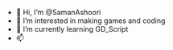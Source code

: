 - 👋 Hi, I’m @SamanAshoori
- 👀 I’m interested in making games and coding
- 🌱 I’m currently learning GD_Script
- 📫 

<!---
SamanAshoori/SamanAshoori is a ✨ special ✨ repository because its `README.md` (this file) appears on your GitHub profile.
You can click the Preview link to take a look at your changes.
--->
